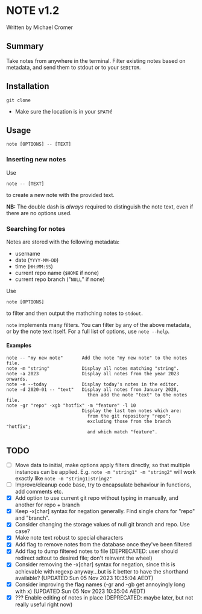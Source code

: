 # NOTE v1.2

Written by Michael Cromer

## Summary

Take notes from anywhere in the terminal. Filter existing notes based on metadata, and send them to stdout or to your
`$EDITOR`.

## Installation

    git clone

- Make sure the location is in your `$PATH`!

## Usage

    note [OPTIONS] -- [TEXT]

### Inserting new notes

Use
    
    note -- [TEXT]

to create a new note with the provided text.

__NB:__ The double dash is _always_ required to distinguish the note text, even if there are no options used.

### Searching for notes

Notes are stored with the following metadata:
- username
- date (`YYYY-MM-DD`)
- time (`HH:MM:SS`)
- current repo name (`$HOME` if none)
- current repo branch ("`NULL`" if none)

Use

    note [OPTIONS]

to filter and then output the mathching notes to `stdout`.

`note` implements many filters. You can filter by any of the above metadata, or by the note text itself. For a full list of options, use `note --help`.

#### Examples

    note -- "my new note"       Add the note "my new note" to the notes file.
    note -m "string"            Display all notes matching "string".
    note -a 2023                Display all notes from the year 2023 onwards.
    note -e --today             Display today's notes in the editor.
    note -d 2020-01 -- "text"   Display all notes from January 2020,
                                  then add the note "text" to the notes file.
    note -gr "repo" -xgb "hotfix" -m "feature" -l 10
                                Display the last ten notes which are:
                                  from the git repository "repo"; 
                                  excluding those from the branch "hotfix";
                                  and which match "feature".

## TODO

- [ ] Move data to initial, make options apply filters directly, so that multiple instances can be applied. E.g. `note
  -m "string1" -m "string2"` will work exactly like `note -m "string1|string2"`
- [ ] Improve/cleanup code base, try to encapsulate behaviour in functions, add comments etc.
- [X] Add option to use current git repo without typing in manually, and another for repo + branch
- [X] Keep -x[char] syntax for negation generally. Find single chars for "repo" and "branch".
- [X] Consider changing the storage values of null git branch and repo. Use case?
- [X] Make note text robust to special characters
- [X] Add flag to remove notes from the database once they've been filtered
- [X] Add flag to dump filtered notes to file (DEPRECATED: user should redirect sdtout to desired file; don't reinvent
  the wheel)
- [X] Consider removing the -x[char] syntax for negation, since this is achievable with regexp anyway...but is it better
  to have the shorthand available? (UPDATED Sun 05 Nov 2023 10:35:04 AEDT)
- [X] Consider improving the flag names (-gr and -gb get annoyingly long with x) (UPDATED Sun 05 Nov 2023 10:35:04
  AEDT)
- [X] ??? Enable editing of notes in place (DEPRECATED: maybe later, but not really useful right now)
